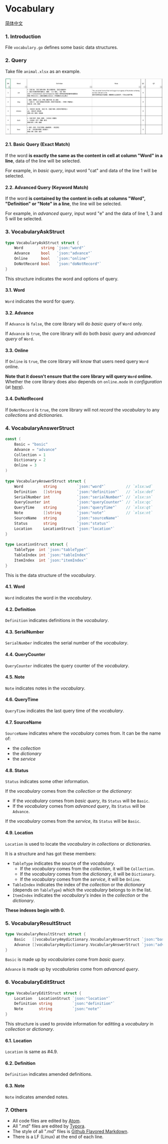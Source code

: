 # Vocabulary

[简体中文](./vocabulary.zh-Hans.md)

### 1. Introduction

File `vocabulary.go` defines some basic data structures.

### 2. Query

Take file `animal.xlsx` as an example.

![animal](./picture/animal.png)

#### 2.1. Basic Query (Exact Match)

If the word **is exactly the same as the content in cell at column "Word" in a line**, data of the line will be selected.

For example, in *basic query*, input word "cat" and data of the line 1 will be selected.

#### 2.2. Advanced Query (Keyword Match)

If the word **is contained by the content in cells at columns "Word", "Definition" or "Note" in a line**, the line will be selected.

For example, in *advanced query*, input word "e" and the data of line 1, 3 and 5 will be selected.

### 3. VocabularyAskStruct

```go
type VocabularyAskStruct struct {
	Word        string `json:"word"`
	Advance     bool   `json:"advance"`
	Online      bool   `json:"online"`
	DoNotRecord bool   `json:"doNotRecord"`
}
```

This structure indicates the word and options of query.

#### 3.1. Word

`Word` indicates the word for query.

#### 3.2. Advance

If `Advance` is `false`, the core library will do *basic query* of `Word` only.

If `Advance` is `true`, the core library will do both *basic query* and *advanced query* of `Word`.

#### 3.3. Online

If `Online` is `true`, the core library will know that users need query `Word` online.

**Note that it doesn't ensure that the core library will query `Word` online.** Whether the core library does also depends on `online.mode` in *configuration* (at [here](./main.md#2431-mode)).

#### 3.4. DoNotRecord

If `DoNotRecord` is `true`, the core library will not *record* the *vocabulary* to any *collections* and *dictionaries*.

### 4. VocabularyAnswerStruct

```go
const (
	Basic = "basic"
	Advance = "advance"
	Collection = 1
	Dictionary = 2
	Online = 3
)

type VocabularyAnswerStruct struct {
	Word         string         `json:"word"`         // `xlsx:wd`
	Definition   []string       `json:"definition"`   // `xlsx:def`
	SerialNumber int            `json:"serialNumber"` // `xlsx:sn`
	QueryCounter int            `json:"queryCounter"` // `xlsx:qc`
	QueryTime    string         `json:"queryTime"`    // `xlsx:qt`
	Note         []string       `json:"note"`         // `xlsx:nt`
	SourceName   string         `json:"sourceName"`
	Status       string         `json:"status"`
	Location     LocationStruct `json:"location"`
}

type LocationStruct struct {
	TableType  int `json:"tableType"`
	TableIndex int `json:"tableIndex"`
	ItemIndex  int `json:"itemIndex"`
}
```

This is the data structure of the *vocabulary*.

#### 4.1. Word

`Word` indicates the word in the *vocabulary*.

#### 4.2. Definition

`Definition` indicates definitions in the *vocabulary*.

#### 4.3. SerialNumber

`SerialNumber` indicates the serial number of the *vocabulary*.

#### 4.4. QueryCounter

`QueryCounter` indicates the query counter of the *vocabulary*.

#### 4.5. Note

`Note` indicates notes in the *vocabulary*.

#### 4.6. QueryTime

`QueryTime` indicates the last query time of the *vocabulary*.

#### 4.7. SourceName

`SourceName` indicates where the *vocabulary* comes from. It can be the name of:

- the *collection*
- the *dictionary*
- the *service*

#### 4.8. Status

`Status` indicates some other information.

If the *vocabulary* comes from the *collection* or the *dictionary*:

- If the *vocabulary* comes from *basic query*, its `Status` will be `Basic`.
- If the *vocabulary* comes from *advanced query*, its `Status` will be `Advance`.

If the *vocabulary* comes from the *service*, its `Status` will be `Basic`.

#### 4.9. Location

`Location` is used to locate the *vocabulary* in *collections* or *dictionaries*.

It is a structure and has got these members:

- `TableType` indicates the source of the *vocabulary*.
  - If the *vocabulary* comes from the *collection*, it will be `Collection`.
  - If the *vocabulary* comes from the *dictionary*, it will be `Dictionary`.
  - If the *vocabulary* comes from the *service*, it will be `Online`.
- `TableIndex` indicates the index of the *collection* or the *dictionary* (depends on `TableType`) which the *vocabulary* belongs to in the list.
- `ItemIndex` indicates the *vocabulary's* index in the *collection* or the *dictionary*.

**These indexes begin with 0.**

### 5. VocabularyResultStruct

```go
type VocabularyResultStruct struct {
	Basic   []vocabulary4mydictionary.VocabularyAnswerStruct `json:"basic"`
	Advance []vocabulary4mydictionary.VocabularyAnswerStruct `json:"advance"`
}
```

`Basic` is made up by *vocabularies* come from *basic query*.

`Advance` is made up by *vocabularies* come from *advanced query*.

### 6. VocabularyEditStruct

```go
type VocabularyEditStruct struct {
	Location   LocationStruct `json:"location"`
	Definition string         `json:"definition"`
	Note       string         `json:"note"`
}
```

This structure is used to provide information for editting a *vocabulary* in *collection* or *dictionary*.

#### 6.1. Location

`Location` is same as \#4.9.

#### 6.2. Definition

`Definition` indicates amended definitions.

#### 6.3. Note

`Note` indicates amended notes.

### 7. Others

- All code files are edited by [Atom](https://atom.io/).
- All ".md" files are edited by [Typora](http://typora.io).
- The style of all ".md" files is [Github Flavored Markdown](https://guides.github.com/features/mastering-markdown/#GitHub-flavored-markdown).
- There is a LF (Linux) at the end of each line.
